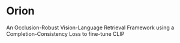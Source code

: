 # Orion
An Occlusion-Robust Vision-Language Retrieval Framework using a Completion-Consistency Loss to fine-tune CLIP
